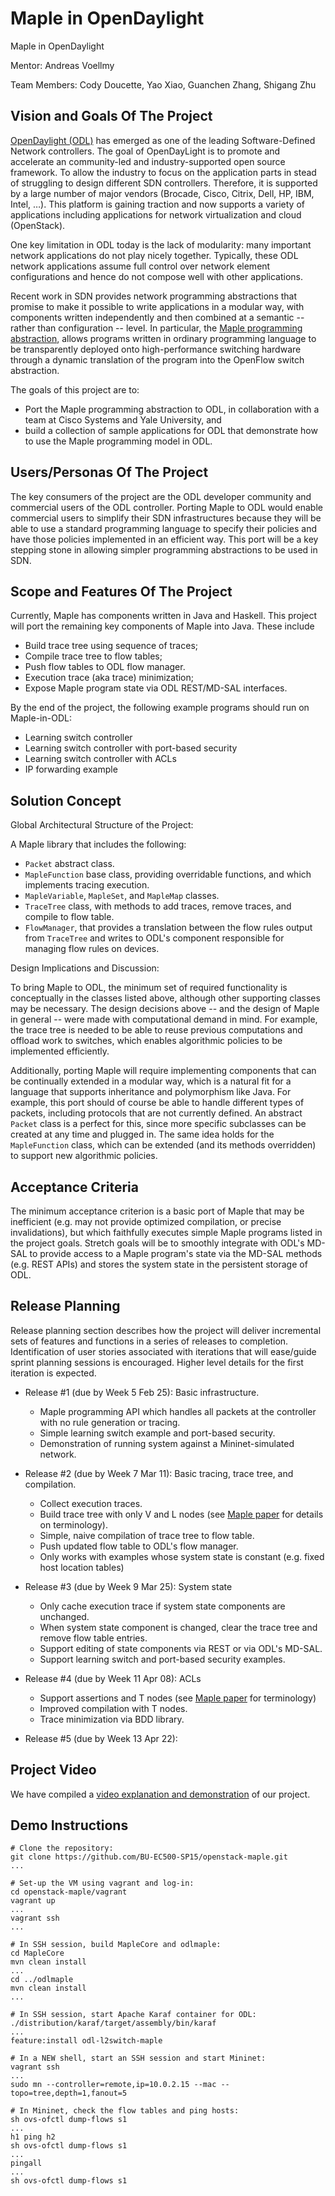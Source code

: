 # Maple in OpenDaylight
Maple in OpenDaylight

Mentor: Andreas Voellmy

Team Members: Cody Doucette, Yao Xiao, Guanchen Zhang, Shigang Zhu

## Vision and Goals Of The Project

[OpenDaylight (ODL)](http://www.opendaylight.org) has emerged as one of the leading Software-Defined Network controllers. The goal of OpenDayLight is to promote and accelerate an community-led and industry-supported open source framework. To allow the industry to focus on the application parts in stead of struggling to design different SDN controllers. Therefore, it is supported by a large number of major vendors (Brocade, Cisco, Citrix, Dell, HP, IBM, Intel, …). This platform is gaining traction and now supports a variety of applications including applications for network virtualization and cloud (OpenStack).

One key limitation in ODL today is the lack of modularity: many important network applications do not play nicely together. Typically, these ODL network applications assume full control over network element configurations and hence do not compose well with other applications.

Recent work in SDN provides network programming abstractions that promise to make it possible to write applications in a modular way, with components written independently and then combined at a semantic -- rather than configuration -- level. In particular, the [Maple programming abstraction](http://haskell.cs.yale.edu/wp-content/uploads/2013/08/comm282-voellmy.pdf), allows programs written in ordinary programming language to be transparently deployed onto high-performance switching hardware through a dynamic translation of the program into the OpenFlow switch abstraction.

The goals of this project are to:
 * Port the Maple programming abstraction to ODL, in collaboration with a team
   at Cisco Systems and Yale University, and
 * build a collection of sample applications for ODL that demonstrate how to use
   the Maple programming model in ODL. 

## Users/Personas Of The Project
The key consumers of the project are the ODL developer community and commercial
users of the ODL controller. Porting Maple to ODL would enable commercial
users to simplify their SDN infrastructures because they will be able to
use a standard programming language to specify their policies and have those
policies implemented in an efficient way. This port will be a key stepping
stone in allowing simpler programming abstractions to be used in SDN.

## Scope and Features Of The Project
Currently, Maple has components written in Java and Haskell. This project will
port the remaining key components of Maple into Java. These include

 * Build trace tree using sequence of traces;
 * Compile trace tree to flow tables;
 * Push flow tables to ODL flow manager.
 * Execution trace (aka trace) minimization;
 * Expose Maple program state via ODL REST/MD-SAL interfaces.

By the end of the project, the following example programs should run on
Maple-in-ODL:
 * Learning switch controller
 * Learning switch controller with port-based security
 * Learning switch controller with ACLs
 * IP forwarding example

## Solution Concept

Global Architectural Structure of the Project:
 
A Maple library that includes the following:

   * `Packet` abstract class.
   * `MapleFunction` base class, providing overridable functions, and which
     implements tracing execution.
   * `MapleVariable`, `MapleSet`, and `MapleMap` classes.
   * `TraceTree` class, with methods to add traces, remove traces, and compile
     to flow table.
   * `FlowManager`, that provides a translation between the flow rules output
     from `TraceTree` and writes to ODL's component responsible for managing
     flow rules on devices.

Design Implications and Discussion:

To bring Maple to ODL, the minimum set of required functionality is
conceptually in the classes listed above, although other supporting
classes may be necessary. The design decisions above -- and the design of
Maple in general -- were made with computational demand in mind. For example,
the trace tree is needed to be able to reuse previous computations and
offload work to switches, which enables algorithmic policies to be
implemented efficiently.

Additionally, porting Maple will require implementing components that
can be continually extended in a modular way, which is a natural fit for a
language that supports inheritance and polymorphism like Java.
For example, this port should of course be able to handle different types
of packets, including protocols that are not currently defined. An abstract
`Packet` class is a perfect for this, since more specific subclasses
can be created at any time and plugged in. The same idea holds for the
`MapleFunction` class, which can be extended (and its methods overridden) to
support new algorithmic policies.

## Acceptance Criteria
The minimum acceptance criterion is a basic port of Maple that may be
inefficient (e.g. may not provide optimized compilation, or precise invalidations), but which faithfully
executes simple Maple programs listed in the project goals. Stretch goals will
be to smoothly integrate with ODL's MD-SAL to provide access to a Maple
program's state via the MD-SAL methods (e.g. REST APIs) and stores the system
state in the persistent storage of ODL.

## Release Planning
Release planning section describes how the project will deliver incremental sets
of features and functions in a series of releases to completion. Identification
of user stories associated with iterations that will ease/guide sprint planning
sessions is encouraged. Higher level details for the first iteration is
expected.

 * Release #1 (due by Week 5  Feb 25): Basic infrastructure.
   * Maple programming API which handles all packets at the controller with no
     rule generation or tracing.
   * Simple learning switch example and port-based security.
   * Demonstration of running system against a Mininet-simulated network.

 * Release #2 (due by Week 7  Mar 11): Basic tracing, trace tree, and compilation.
   * Collect execution traces.
   * Build trace tree with only V and L nodes (see [Maple paper](http://haskell.cs.yale.edu/wp-content/uploads/2013/08/comm282-voellmy.pdf) for details on terminology).
   * Simple, naive compilation of trace tree to flow table.
   * Push updated flow table to ODL's flow manager.
   * Only works with examples whose system state is constant (e.g. fixed host
     location tables)
   
 * Release #3 (due by Week 9  Mar 25): System state
   * Only cache execution trace if system state components are unchanged.
   * When system state component is changed, clear the trace tree and remove
     flow table entries.
   * Support editing of state components via REST or via ODL's MD-SAL.
   * Support learning switch and port-based security examples.
   
 * Release #4 (due by Week 11  Apr 08): ACLs
   * Support assertions and T nodes (see [Maple paper](http://haskell.cs.yale.edu/wp-content/uploads/2013/08/comm282-voellmy.pdf) for terminology)
   * Improved compilation with T nodes.
   * Trace minimization via BDD library.

 * Release #5 (due by Week 13  Apr 22):

## Project Video

We have compiled a [video explanation and demonstration](https://www.youtube.com/watch?v=YdHdLYYtbho&feature=youtu.be) of our project.

## Demo Instructions

    # Clone the repository:
    git clone https://github.com/BU-EC500-SP15/openstack-maple.git
    ...
    
    # Set-up the VM using vagrant and log-in:
    cd openstack-maple/vagrant
    vagrant up
    ...
    vagrant ssh
    ...
    
    # In SSH session, build MapleCore and odlmaple:
    cd MapleCore
    mvn clean install
    ...
    cd ../odlmaple
    mvn clean install
    ...
    
    # In SSH session, start Apache Karaf container for ODL:
    ./distribution/karaf/target/assembly/bin/karaf
    ...
    feature:install odl-l2switch-maple
    
    # In a NEW shell, start an SSH session and start Mininet:
    vagrant ssh
    ...
    sudo mn --controller=remote,ip=10.0.2.15 --mac --topo=tree,depth=1,fanout=5
    
    # In Mininet, check the flow tables and ping hosts:
    sh ovs-ofctl dump-flows s1
    ...
    h1 ping h2
    sh ovs-ofctl dump-flows s1
    ...
    pingall
    ...
    sh ovs-ofctl dump-flows s1
